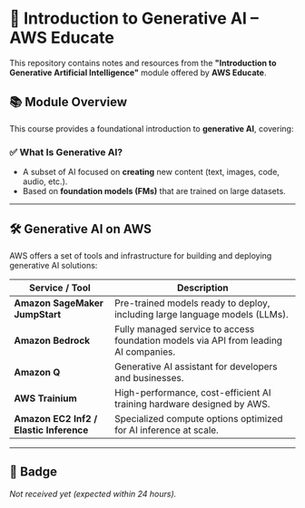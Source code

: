 # 🧠 Introduction to Generative AI – AWS Educate

This repository contains notes and resources from the **"Introduction to Generative Artificial Intelligence"** module offered by **AWS Educate**.

## 📚 Module Overview

This course provides a foundational introduction to **generative AI**, covering:

### ✅ What Is Generative AI?
- A subset of AI focused on **creating** new content (text, images, code, audio, etc.).
- Based on **foundation models (FMs)** that are trained on large datasets.

---

## 🛠️ Generative AI on AWS

AWS offers a set of tools and infrastructure for building and deploying generative AI solutions:

| Service / Tool | Description |
|----------------|-------------|
| **Amazon SageMaker JumpStart** | Pre-trained models ready to deploy, including large language models (LLMs). |
| **Amazon Bedrock** | Fully managed service to access foundation models via API from leading AI companies. |
| **Amazon Q** | Generative AI assistant for developers and businesses. |
| **AWS Trainium** | High-performance, cost-efficient AI training hardware designed by AWS. |
| **Amazon EC2 Inf2 / Elastic Inference** | Specialized compute options optimized for AI inference at scale. |

---

## 🏅 Badge

_Not received yet (expected within 24 hours)._  



